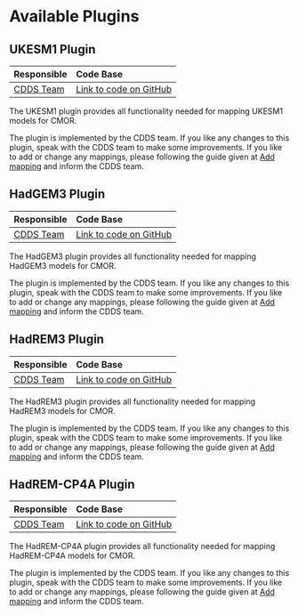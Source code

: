 # Available Plugins

## UKESM1 Plugin

| Responsible                        | Code Base                                                                                            |
|:-----------------------------------|:-----------------------------------------------------------------------------------------------------|
| [CDDS Team](mailto:cdds@metoffice.gov.uk) | [Link to code on GitHub](https://github.com/MetOffice/CDDS/tree/main/mip_convert/mip_convert/plugins/ukesm1) |

The UKESM1 plugin provides all functionality needed for mapping UKESM1 models for CMOR.

The plugin is implemented by the CDDS team. If you like any changes to this plugin, speak with the CDDS team to make some improvements.
If you like to add or change any mappings, please following the guide given at [Add mapping](../../tutorials/add_plugin.md) and inform 
the CDDS team.

## HadGEM3 Plugin

| Responsible                        | Code Base                                                                                                     |
|:-----------------------------------|:--------------------------------------------------------------------------------------------------------------|
| [CDDS Team](mailto:cdds@metoffice.gov.uk) | [Link to code on GitHub](https://github.com/MetOffice/CDDS/tree/main/mip_convert/mip_convert/plugins/hadgem3) |

The HadGEM3 plugin provides all functionality needed for mapping HadGEM3 models for CMOR.

The plugin is implemented by the CDDS team. If you like any changes to this plugin, speak with the CDDS team to make some improvements.
If you like to add or change any mappings, please following the guide given at [Add mapping](../../tutorials/add_plugin.md) and inform 
the CDDS team.

## HadREM3 Plugin

| Responsible                        | Code Base                                                                                                     |
|:-----------------------------------|:--------------------------------------------------------------------------------------------------------------|
| [CDDS Team](mailto:cdds@metoffice.gov.uk) | [Link to code on GitHub](https://github.com/MetOffice/CDDS/tree/main/mip_convert/mip_convert/plugins/hadrem3) |

The HadREM3 plugin provides all functionality needed for mapping HadREM3 models for CMOR.

The plugin is implemented by the CDDS team. If you like any changes to this plugin, speak with the CDDS team to make some improvements.
If you like to add or change any mappings, please following the guide given at [Add mapping](../../tutorials/add_plugin.md) and inform 
the CDDS team.

## HadREM-CP4A Plugin

| Responsible                        | Code Base                                                                                                 |
|:-----------------------------------|:----------------------------------------------------------------------------------------------------------|
| [CDDS Team](mailto:cdds@metoffice.gov.uk) | [Link to code on GitHub](https://github.com/MetOffice/CDDS/tree/main/mip_convert/mip_convert/plugins/hadrem_cp4a) |


The HadREM-CP4A plugin provides all functionality needed for mapping HadREM-CP4A models for CMOR.

The plugin is implemented by the CDDS team. If you like any changes to this plugin, speak with the CDDS team to make some improvements.
If you like to add or change any mappings, please following the guide given at [Add mapping](../../tutorials/add_plugin.md) and inform 
the CDDS team.
